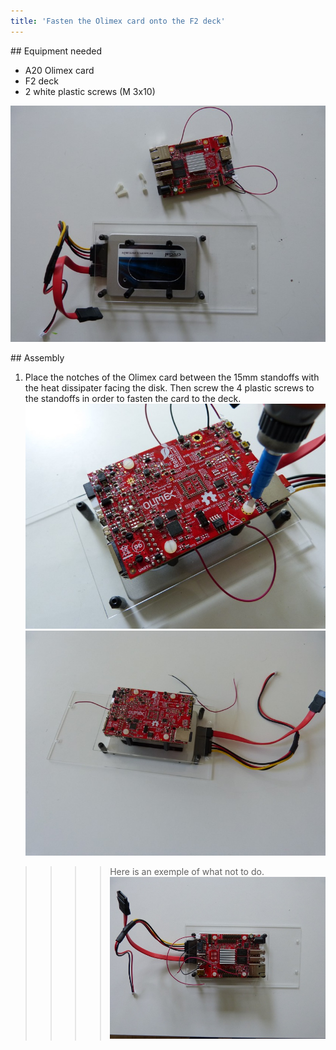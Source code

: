 ```yaml
---
title: 'Fasten the Olimex card onto the F2 deck'
---
```


## Equipment needed
- A20 Olimex card
- F2 deck
- 2 white plastic screws (M 3x10)

![](P1090026.jpg)  


 ## Assembly 
 
1. Place the notches of the Olimex card between the 15mm standoffs with the heat dissipater facing the disk. Then screw the 4 plastic screws to the standoffs in order to fasten the card to the deck.   
    ![](P1090025.jpg) 
    ![](P1090058.jpg) 

>>>> Here is an exemple of what not to do.
>>>>  ![](P1080946.jpg) 
